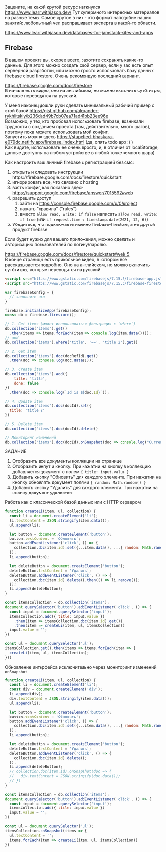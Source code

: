 Зацените, на какой крутой ресурс наткнулся https://www.learnwithjason.dev/
Тут супермного интересных материалов на разные темы. Самое крутое в них - это формат наподобие наших занятий: любопытный чел распрашивает эксперта в какой-то области.

https://www.learnwithjason.dev/databases-for-jamstack-sites-and-apps

## Firebase

В вашем проекте вы, скорее всего, захотите сохранять какие-то данные. Для этого можно создать свой сервер, если у вас есть опыт серверной разработки, или можно просто использовать базу данных firebase cloud firestore. Очень рекомендую последний вариант.

https://firebase.google.com/docs/firestore \
В начале есть видео, оно на английском, но можно включить сутбтитры, которые переводятся на русский.

У меня наконец дошли руки сделать минимальный рабочий пример с этой базой https://gist.github.com/alexander-rykhlitskiy/b236dad49b7cb07ea71ad41bb23ee96e \
Возможно, у тех, кто пробовал использовать firebase, возникали трудности с созданием проекта (там, действительно, много шагов), поэтому пока можете использовать мой конфиг. \
Запустить можно здесь https://stupefied-bhaskara-e079dc.netlify.app/firebase_index.html (да, опять todo app :) ) \
Как видите, использовать ее очень просто, и, в отличие от localStorage, данные доступны на любом устройстве в любой точке земного шара)

Как настроить ваш личный firebase с регистрацией без смс:
1) открыть и следовать инструкции https://firebase.google.com/docs/firestore/quickstart
2) игнорировать все, что связано с hosting
3) взять конфиг, как показано здесь https://support.google.com/firebase/answer/7015592#web
4) разрешить доступ
    1) зайти на https://console.firebase.google.com/u/0/project
    2) нажать "правила" ("rules")
    3) вместо `allow read, write: if false` написать `allow read, write: if true` (или `if request.time < timestamp.date(2021, 12, 6)`)
5) Убедитесь, что подключаете именно firebase-firestore, а не другой продукт firebase

Если будет нужно для вашего приложения, можно сделать и авторизацию пользователей по логину/паролю.

https://firebase.google.com/docs/firestore/quickstart#web_5 \
В конце страницы есть прикольное видео, в котором всё рассказывается подробно. Оно на английском, но можно включить сутбтитры, которые переводятся на русский

```html
<script src="https://www.gstatic.com/firebasejs/7.15.5/firebase-app.js"></script>
<script src="https://www.gstatic.com/firebasejs/7.15.5/firebase-firestore.js"></script>
```

```js
var firebaseConfig = {
  // заполните это
}

firebase.initializeApp(firebaseConfig);
const db = firebase.firestore();

// 1. Get items (может использоваться фильтрация с `where`)
db.collection("items").get()
  .then(items => items.forEach(item => console.log(item.data())));
// and
db.collection("items").where('title', '==', 'title 2').get()

// 2. Get item
db.collection("items").doc(docRefId).get()
  .then(doc => console.log(doc.data()));

// 3. Create item
db.collection("items").add({
    title: 'title',
    done: false
})
  .then(doc => console.log(`Id is ${doc.Id}`));

// 4. Update item
db.collection("items").doc(docId).set({
  title: 'title 2'
})

// 5. Delete item
db.collection("items").doc(docId).delete()

// Мониторинг изменений
db.collection("items").doc(docId).onSnapshot(doc => console.log("Current data: ", doc.data()));
```

ЗАДАНИЕ
1. Отобразить все документы коллекции на странице
2. Отобразить инпут и кнопку. При нажатии на кнопку в коллекцию добавляется документ с полем `{ title: input.value }`
2. Добавить кнопку "Обновить" для каждого элемента. При нажатии на кнопку обновлять документ полями `{ random: Math.random() }`
2. Добавить кнопку "Удалить" для каждого элемента. При нажатии на кнопку документ удаляется

Работа как с классической базой данных или с HTTP сервером
```js
function createLi(item, ul, collection) {
  const li = document.createElement('li');
  li.textContent = JSON.stringify(item.data());
  ul.append(li);

  let button = document.createElement('button');
  button.textContent = 'Обновить';
  button.addEventListener('click', () => {
    collection.doc(item.id).set({...item.data(), ...{ random: Math.random() }})
  });
  li.append(button);

  let deleteButton = document.createElement('button');
  deleteButton.textContent = 'Удалить';
  deleteButton.addEventListener('click', () => {
    collection.doc(item.id).delete().then(() => li.remove());
  });
  li.append(deleteButton);
}

const itemsCollection = db.collection('items');
document.querySelector('button').addEventListener('click', () => {
  const input = document.querySelector('input');
  itemsCollection.add({ title: input.value })
    .then(item => itemsCollection.doc(item.id).get())
    .then(item => createLi(item, ul, itemsCollection))
  input.value = '';
})

const ul = document.querySelector('ul');
itemsCollection.get().then(items => items.forEach(item => {
  createLi(item, ul, itemsCollection);
}))
```

Обновление интерфейса исключительно через мониторинг изменений `onSnapshot`
```js
function createLi(item, ul, collection) {
  const li = document.createElement('li');
  const div = document.createElement('div');
  li.append(div);
  div.textContent = JSON.stringify(item.data());
  ul.append(li);

  let button = document.createElement('button');
  button.textContent = 'Обновить';
  button.addEventListener('click', () => {
    collection.doc(item.id).set({...item.data(), ...{ random: Math.random() }})
  });
  li.append(button);

  let deleteButton = document.createElement('button');
  deleteButton.textContent = 'Удалить';
  deleteButton.addEventListener('click', () => {
    collection.doc(item.id).delete();
  });
  li.append(deleteButton);
  // collection.doc(item.id).onSnapshot(doc => {
  //   div.textContent = JSON.stringify(doc.data());
  // })
}

const itemsCollection = db.collection('items');
document.querySelector('button').addEventListener('click', () => {
  const input = document.querySelector('input');
  itemsCollection.add({ title: input.value })
  input.value = '';
})

const ul = document.querySelector('ul');
itemsCollection.onSnapshot(items => {
  ul.textContent = '';
  items.forEach(item => createLi(item, ul, itemsCollection))
})
```
